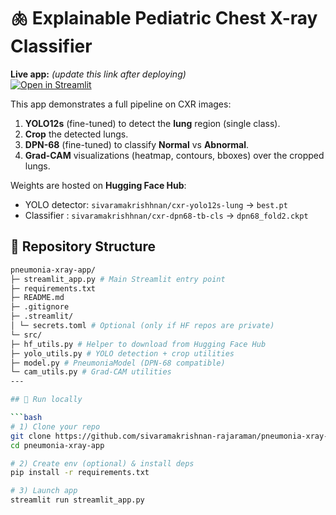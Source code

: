 # 🫁 Explainable Pediatric Chest X-ray Classifier

**Live app:** *(update this link after deploying)*  
[![Open in Streamlit](https://static.streamlit.io/badges/streamlit_badge_black_white.svg)](https://sivaramakrishhnan.streamlit.app/)

This app demonstrates a full pipeline on CXR images:

1. **YOLO12s** (fine-tuned) to detect the **lung** region (single class).
2. **Crop** the detected lungs.
3. **DPN-68** (fine-tuned) to classify **Normal** vs **Abnormal**.
4. **Grad-CAM** visualizations (heatmap, contours, bboxes) over the cropped lungs.

Weights are hosted on **Hugging Face Hub**:
- YOLO detector: `sivaramakrishhnan/cxr-yolo12s-lung` → `best.pt`
- Classifier  : `sivaramakrishhnan/cxr-dpn68-tb-cls` → `dpn68_fold2.ckpt`

## 🧱 Repository Structure
```bash
pneumonia-xray-app/
├─ streamlit_app.py # Main Streamlit entry point
├─ requirements.txt
├─ README.md
├─ .gitignore
├─ .streamlit/
│ └─ secrets.toml # Optional (only if HF repos are private)
└─ src/
├─ hf_utils.py # Helper to download from Hugging Face Hub
├─ yolo_utils.py # YOLO detection + crop utilities
├─ model.py # PneumoniaModel (DPN-68 compatible)
└─ cam_utils.py # Grad-CAM utilities
---

## 🚀 Run locally

```bash
# 1) Clone your repo
git clone https://github.com/sivaramakrishnan-rajaraman/pneumonia-xray-app.git
cd pneumonia-xray-app

# 2) Create env (optional) & install deps
pip install -r requirements.txt

# 3) Launch app
streamlit run streamlit_app.py

